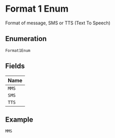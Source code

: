 
# Format 1 Enum

Format of message, SMS or TTS (Text To Speech)

## Enumeration

`Format1Enum`

## Fields

| Name |
|  --- |
| `MMS` |
| `SMS` |
| `TTS` |

## Example

```
MMS
```

